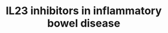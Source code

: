 ---
annotations:
- id: CL:0000899
  parent: native cell
  type: Cell Type Ontology
  value: T-helper 17 cell
- id: CL:0001078
  parent: native cell
  type: Cell Type Ontology
  value: group 3 innate lymphoid cell, human
- id: DOID:0050589
  type: Disease Ontology
  value: inflammatory bowel disease
- id: PW:0000754
  parent: drug pathway
  type: Pathway Ontology
  value: drug pathway
- id: CL:0002563
  parent: animal cell
  type: Cell Type Ontology
  value: intestinal epithelial cell
- id: DOID:8778
  type: Disease Ontology
  value: Crohn's disease
- id: CL:0000235
  parent: native cell
  type: Cell Type Ontology
  value: macrophage
- id: CL:0000451
  parent: native cell
  type: Cell Type Ontology
  value: dendritic cell
- id: PW:0000915
  parent: signaling pathway
  type: Pathway Ontology
  value: interleukin-23 signaling pathway
- id: CL:0000775
  parent: animal cell
  type: Cell Type Ontology
  value: neutrophil
- id: DOID:8577
  type: Disease Ontology
  value: ulcerative colitis
- id: CL:0000798
  parent: native cell
  type: Cell Type Ontology
  value: gamma-delta T cell
authors:
- Eweitz
- Egonw
- AlexanderPico
citedin: ''
communities: []
description: 'IL23 inhibitor drugs decrease an intestinal immune response that contributes
  to inflammatory bowel disease (IBD), like Crohn''s disease and ulcerative colitis.  IL23
  inhibitors like risankizumab (Skyrizi), guselkumab (Tremfya), mirikizumab (Omvoh),
  and brazikumab (MEDI2070) bind to IL23p19 (a.k.a. p19), the protein product of gene
  IL23A.  That in turn blocks IL23A protein from binding to its receptor in immune
  cells, preventing the production of downstream inflammatory interleukins, cytokines,
  and other factors that manifest as IBD.  IL-23 plays a crucial role in immune responses,
  especially in the intestinal mucosa. It has a novel p19 protein subunit, which interacts
  with the p40 subunit. This interaction activates the STAT4-JAK2 pathway. Major cells
  producing IL-23 include macrophages, neutrophils, and dendritic cells, particularly
  in response to microbial stimuli via Toll-like receptor 4 (TLR4). Intestinal epithelial
  cells (IECs) can also produce IL-23.  IL-23 binds to its receptor, which consists
  of two subunits: IL12 receptor β1 (common to both IL-12 and IL-23 receptors) and
  IL23Rα. The binding triggers a conformational change in the receptor, activating
  the JAK2 and TYK2 kinases, which then phosphorylate each other and the receptor
  itself. This phosphorylation allows for the binding of STAT proteins, mainly STAT3.
  These phosphorylated STATs dimerize and translocate to the nucleus, where they activate
  RORγt, a master transcription factor that drives the expression of IL-17-related
  genes.  This signaling pathway primarily promotes the proliferation of Th17 cells,
  rather than their differentiation, since naive T cells lack IL-23 receptors. The
  activation also induces the production of various cytokines, including IL-17A/F,
  IL-22, IL-6, GM-CSF, TNFα, and antimicrobial peptides (AMPs) by IECs. In addition
  to Th17 cells, other immune cells, such as CD8+ T cells, natural killer T cells,
  γδ T cells, type 3 innate lymphoid cells (ILC3), and dendritic cells, are also involved
  in this IL-23-driven immune response.  Inspired by [figure 1, Bourgonje et al. 2025](https://www.gastrojournal.org/article/S0016-5085(24)05124-2/fulltext).'
last-edited: 2025-10-31
ndex: null
organisms:
- Homo sapiens
redirect_from:
- /index.php/Pathway:WP5516
- /instance/WP5516
- /instance/WP5516_r140901
revision: r140901
schema-jsonld:
- '@context': https://schema.org/
  '@id': https://wikipathways.github.io/pathways/WP5516.html
  '@type': Dataset
  creator:
    '@type': Organization
    name: WikiPathways
  description: 'IL23 inhibitor drugs decrease an intestinal immune response that contributes
    to inflammatory bowel disease (IBD), like Crohn''s disease and ulcerative colitis.  IL23
    inhibitors like risankizumab (Skyrizi), guselkumab (Tremfya), mirikizumab (Omvoh),
    and brazikumab (MEDI2070) bind to IL23p19 (a.k.a. p19), the protein product of
    gene IL23A.  That in turn blocks IL23A protein from binding to its receptor in
    immune cells, preventing the production of downstream inflammatory interleukins,
    cytokines, and other factors that manifest as IBD.  IL-23 plays a crucial role
    in immune responses, especially in the intestinal mucosa. It has a novel p19 protein
    subunit, which interacts with the p40 subunit. This interaction activates the
    STAT4-JAK2 pathway. Major cells producing IL-23 include macrophages, neutrophils,
    and dendritic cells, particularly in response to microbial stimuli via Toll-like
    receptor 4 (TLR4). Intestinal epithelial cells (IECs) can also produce IL-23.  IL-23
    binds to its receptor, which consists of two subunits: IL12 receptor β1 (common
    to both IL-12 and IL-23 receptors) and IL23Rα. The binding triggers a conformational
    change in the receptor, activating the JAK2 and TYK2 kinases, which then phosphorylate
    each other and the receptor itself. This phosphorylation allows for the binding
    of STAT proteins, mainly STAT3. These phosphorylated STATs dimerize and translocate
    to the nucleus, where they activate RORγt, a master transcription factor that
    drives the expression of IL-17-related genes.  This signaling pathway primarily
    promotes the proliferation of Th17 cells, rather than their differentiation, since
    naive T cells lack IL-23 receptors. The activation also induces the production
    of various cytokines, including IL-17A/F, IL-22, IL-6, GM-CSF, TNFα, and antimicrobial
    peptides (AMPs) by IECs. In addition to Th17 cells, other immune cells, such as
    CD8+ T cells, natural killer T cells, γδ T cells, type 3 innate lymphoid cells
    (ILC3), and dendritic cells, are also involved in this IL-23-driven immune response.  Inspired
    by [figure 1, Bourgonje et al. 2025](https://www.gastrojournal.org/article/S0016-5085(24)05124-2/fulltext).'
  keywords:
  - Brazikumab
  - CSF2
  - Guselkumab
  - IFNG
  - IL12B
  - IL12RB1
  - IL17A
  - IL17F
  - IL22
  - IL23A
  - IL23RA
  - JAK2
  - Mirikizumab
  - RORC
  - Risankizumab
  - STAT1
  - STAT3
  - STAT4
  - STAT5A
  - STAT5B
  - TLR4
  - TNF
  - TYK2
  license: CC0
  name: IL23 inhibitors in inflammatory bowel disease
seo: CreativeWork
title: IL23 inhibitors in inflammatory bowel disease
wpid: WP5516
---